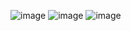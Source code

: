 ![image](https://user-images.githubusercontent.com/29038531/75731343-bda9ef00-5d32-11ea-9d90-8160c2539301.png)
![image](https://user-images.githubusercontent.com/29038531/75731364-ce5a6500-5d32-11ea-9653-30148151ba60.png)
![image](https://user-images.githubusercontent.com/29038531/75731396-ea5e0680-5d32-11ea-9df2-5b8e421ee1e5.png)

